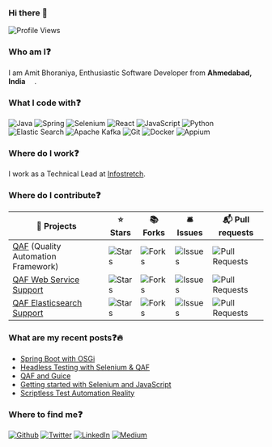 ### Hi there 👋

![Profile Views](https://komarev.com/ghpvc/?username=amitbhoraniya)

### Who am I:question:

I am Amit Bhoraniya, Enthusiastic Software Developer from <b>Ahmedabad, India</b> <img src="https://image.flaticon.com/icons/svg/321/321238.svg" width="14"/>.

### What I code with:question:
![Java](https://img.shields.io/badge/-Java-007396?style=flat-square&logo=Java&logoColor=white)
![Spring](https://img.shields.io/badge/-Spring-6db33f?style=flat-square&logo=Spring&logoColor=white)
![Selenium](https://img.shields.io/badge/-Selenium-019733?style=flat-square&logoColor=white)
![React](https://img.shields.io/badge/-React-45b8d8?style=flat-square&logo=react&logoColor=white)
![JavaScript](https://img.shields.io/badge/-JavaScript-f7df1e?style=flat-square&logo=JavaScript&logoColor=white)
![Python](https://img.shields.io/badge/-Python-3776ab?style=flat-square&logo=Python&logoColor=white)
![Elastic Search](https://img.shields.io/badge/-Elasticsearch-005571?style=flat-square&logo=elasticsearch&logoColor=white)
![Apache Kafka](https://img.shields.io/badge/-Nodejs-43853d?style=flat-square&logo=Node.js&logoColor=white)
![Git](https://img.shields.io/badge/-Git-f05032?style=flat-square&logo=git&logoColor=white)
![Docker](https://img.shields.io/badge/-Docker-46a2f1?style=flat-square&logo=docker&logoColor=white)
![Appium](https://img.shields.io/badge/-Appium-67459b?style=flat-square&logoColor=white)


### Where do I work❓

I work as a Technical Lead at [Infostretch](https://www.infostretch.com/).

### Where do I contribute❓

🎁 Projects | ⭐ Stars | 📚 Forks | 🛎 Issues | 📬 Pull requests
--- | --- | --- | --- |---
[QAF](https://github.com/qmetry/qaf) (Quality Automation Framework) | ![Stars](https://img.shields.io/github/stars/qmetry/qaf?style=flat-square&labelColor=343b41) | ![Forks](https://img.shields.io/github/forks/qmetry/qaf?style=flat-square&labelColor=343b41) | ![Issues](https://img.shields.io/github/issues/qmetry/qaf?style=flat-square&labelColor=343b41) | ![Pull Requests](https://img.shields.io/github/issues-pr/qmetry/qaf?style=flat-square&labelColor=343b41)
[QAF Web Service Support](https://github.com/qmetry/qaf-support-ws) | ![Stars](https://img.shields.io/github/stars/qmetry/qaf-support-ws?style=flat-square&labelColor=343b41) | ![Forks](https://img.shields.io/github/forks/qmetry/qaf-support-ws?style=flat-square&labelColor=343b41) | ![Issues](https://img.shields.io/github/issues/qmetry/qaf-support-ws?style=flat-square&labelColor=343b41) | ![Pull Requests](https://img.shields.io/github/issues-pr/qmetry/qaf-support-ws?style=flat-square&labelColor=343b41)
[QAF Elasticsearch Support](https://github.com/qmetry/qaf-support-elasticsearch) | ![Stars](https://img.shields.io/github/stars/qmetry/qaf-support-elasticsearch?style=flat-square&labelColor=343b41) | ![Forks](https://img.shields.io/github/forks/qmetry/qaf-support-elasticsearch?style=flat-square&labelColor=343b41) | ![Issues](https://img.shields.io/github/issues/qmetry/qaf-support-elasticsearch?style=flat-square&labelColor=343b41) | ![Pull Requests](https://img.shields.io/github/issues-pr/qmetry/qaf-support-elasticsearch?style=flat-square&labelColor=343b41)

### What are my recent posts❓🔥
 - [Spring Boot with OSGi](https://medium.com/@amitbhoraniya/spring-boot-with-osgi-25d2387a459e)
 - [Headless Testing with Selenium & QAF](https://medium.com/@amitbhoraniya/headless-testing-with-selenium-qaf-69ff1f45e67e)
 - [QAF and Guice](https://medium.com/@amitbhoraniya/qaf-and-guice-754dc998c6f9)
 - [Getting started with Selenium and JavaScript](https://medium.com/@amitbhoraniya/getting-started-with-selenium-and-javascript-df8468462708)
 - [Scriptless Test Automation Reality](https://medium.com/@amitbhoraniya/scriptless-test-automation-reality-f25b13e60b3d)
  


### Where to find me❓

[![Github](https://img.shields.io/badge/GitHub-%2312100E.svg?&style=for-the-badge&logo=Github&logoColor=white)](https://github.com/amitbhoraniya)
[![Twitter](https://img.shields.io/badge/twitter-%231DA1F2.svg?&style=for-the-badge&logo=twitter&logoColor=white)](https://twitter.com/amitbhoraniya)
[![LinkedIn](https://img.shields.io/badge/linkedin-%230077B5.svg?&style=for-the-badge&logo=linkedin&logoColor=white)](https://www.linkedin.com/in/amit-bhoraniya/)
[![Medium](https://img.shields.io/badge/medium-%2312100E.svg?&style=for-the-badge&logo=medium&logoColor=white)](https://medium.com/@amitbhoraniya)
